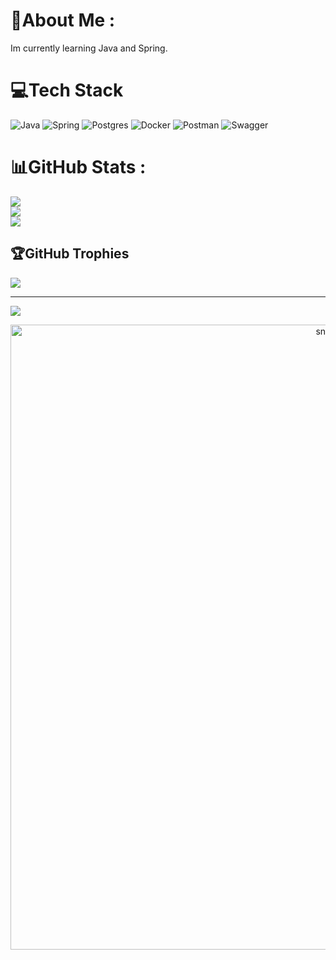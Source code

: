 # 💫About Me :
Im currently learning Java and Spring.

# 💻Tech Stack
![Java](https://img.shields.io/badge/java-%23ED8B00.svg?style=for-the-badge&logo=java&logoColor=white) ![Spring](https://img.shields.io/badge/spring-%236DB33F.svg?style=for-the-badge&logo=spring&logoColor=white) ![Postgres](https://img.shields.io/badge/postgres-%23316192.svg?style=for-the-badge&logo=postgresql&logoColor=white) ![Docker](https://img.shields.io/badge/docker-%230db7ed.svg?style=for-the-badge&logo=docker&logoColor=white) ![Postman](https://img.shields.io/badge/Postman-FF6C37?style=for-the-badge&logo=postman&logoColor=white) ![Swagger](https://img.shields.io/badge/-Swagger-%23Clojure?style=for-the-badge&logo=swagger&logoColor=white)
# 📊GitHub Stats :
![](https://github-readme-stats.vercel.app/api?username=lilmoon99&theme=dark&hide_border=false&include_all_commits=false&count_private=true)<br/>
![](https://github-readme-streak-stats.herokuapp.com/?user=lilmoon99&theme=dark&hide_border=false)<br/>
![](https://github-readme-stats.vercel.app/api/top-langs/?username=lilmoon99&theme=dark&hide_border=false&include_all_commits=false&count_private=true&layout=compact)

## 🏆GitHub Trophies
![](https://github-trophies.vercel.app/?username=lilmoon99&theme=onedark&no-frame=true&no-bg=true&margin-w=4)

---
[![](https://visitcount.itsvg.in/api?id=lilmoon99&icon=6&color=1)](https://visitcount.itsvg.in)



<p align="center">
 <img width="1000" src="assets/github-snake.svg" alt="snake"/>
</p>

